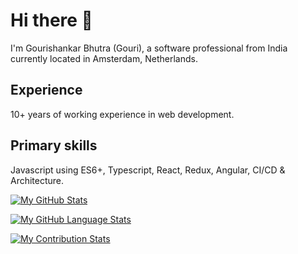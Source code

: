 # Hi there 👋
I'm Gourishankar Bhutra (Gouri), a software professional from India currently located in Amsterdam, Netherlands.

## Experience
10+ years of working experience in web development.

## Primary skills
Javascript using ES6+, Typescript, React, Redux, Angular, CI/CD & Architecture.

[![My GitHub Stats](https://github-readme-stats.vercel.app/api/?username=MGourishankar&count_private=true&theme=react&showicons=true)]()

[![My GitHub Language Stats](https://github-readme-stats.vercel.app/api/top-langs/?username=MGourishankar&langs_count=5&theme=react)]()

[![My Contribution Stats](https://github-contribution-stats.vercel.app/api/?username=MGourishankar)](https://github.com/MGourishankar/github-contribution-stats/)
